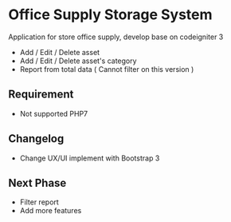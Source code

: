 # Office Supply Storage System

Application for store office supply, develop base on codeigniter 3

- Add / Edit / Delete asset
- Add / Edit / Delete asset's category
- Report from total data ( Cannot filter on this version )

## Requirement
- Not supported PHP7

## Changelog
- Change UX/UI implement with Bootstrap 3

## Next Phase
- Filter report
- Add more features
